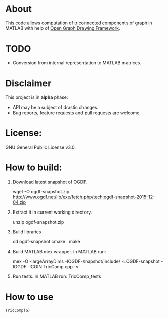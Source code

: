 # About
This code allows computation of triconnected components of graph in MATLAB with help of [Open Graph Drawing Framework](http://www.ogdf.net).

# TODO
- Conversion from internal representation to MATLAB matrices.

# Disclaimer
This project is in **alpha** phase:

- API may be a subject of drastic changes. 
- Bug reports, feature requests and pull requests are welcome.

# License:
GNU General Public License v3.0.

# How to build:
1. Download latest snapshot of OGDF.

    wget -O ogdf-snapshot.zip http://www.ogdf.net/lib/exe/fetch.php/tech:ogdf-snapshot-2015-12-04.zip

2. Extract it in current working directory.

    unzip ogdf-snapshot.zip

3. Build libraries

    cd ogdf-snapshot
    cmake .
    make
    
4. Build MATLAB mex wrapper. In MATLAB run:

    mex -O -largeArrayDims -IOGDF-snapshot/include/ -LOGDF-snapshot -lOGDF -lCOIN TricComp.cpp -v

5. Run tests. In MATLAB run:
    TricComp_tests

# How to use

    TricComp(G)
    
